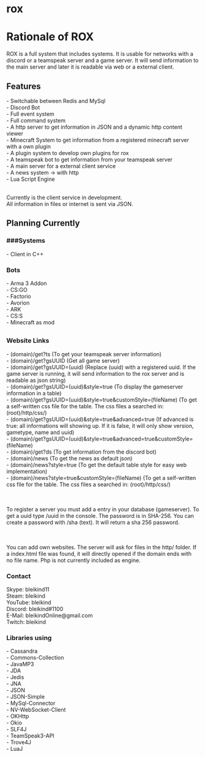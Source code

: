 <h1>rox</h1>

<h1>Rationale of ROX</h1>
ROX is a full system that includes systems. It is usable for networks with a discord or a teamspeak server and a game server.
It will send information to the main server and later it is readable via web or a external client.

<h2>Features</h2>
 - Switchable between Redis and MySql<br>
 - Discord Bot<br>
 - Full event system<br>
 - Full command system<br>
 - A http server to get information in JSON and a dynamic http content viewer<br>
 - Minecraft System to get information from a registered minecraft server with a own plugin<br>
 - A plugin system to develop own plugins for rox<br>
 - A teamspeak bot to get information from your teamspeak server<br>
 - A main server for a external client service<br>
 - A news system -> with http<br>
 - Lua Script Engine<br><br>
 

Currently is the client service in development.<br>
All information in files or internet is sent via JSON.

<h2>Planning Currently</h2>

<h3>###Systems</h3>
 - Client in C++

<h3>Bots</h3>
 - Arma 3 Addon<br>
 - CS:GO<br>
 - Factorio<br>
 - Avorion<br>
 - ARK<br>
 - CS:S<br>
 - Minecraft as mod<br>
 <h2></h2>
 
 <h3>Website Links</h3>
 - (domain)/get?ts                                                  (To get your teamspeak server information)<br>
 - (domain)/get?gsUUID                                              (Get all game server)<br>
 - (domain)/get?gsUUID=(uuid)                                       (Replace (uuid) with a registered uuid. If the game server is running, it will send information to the rox server and is readable as json string)<br>
 - (domain)/get?gsUUID=(uuid)&style=true                            (To display the gameserver information in a table)<br>
 - (domain)/get?gsUUID=(uuid)&style=true&customStyle=(fileName)     (To get a self-written css file for the table. The css files a searched in: (root)/http/css/)<br>
 - (domain)/get?gsUUID=(uuid)&style=true&advanced=true             (If advanced is true: all informations will showing up. If it is false, it will only show version, gametype, name and uuid)<br>
 - (domain)/get?gsUUID=(uuid)&style=true&advanced=true&customStyle=(fileName) <br>
 - (domain)/get?ds                                   (To get information from the discord bot)<br>
 - (domain)/news                                     (To get the news as default json)<br>
 - (domain)/news?style=true                          (To get the default table style for easy web implementation)<br>
 - (domain)/news?style=true&customStyle=(fileName)   (To get a self-written css file for the table. The css files a searched in: (root)/http/css/)

 
 <br><br>
 To register a server you must add a entry in your database (gameserver). To get a uuid type /uuid in the console. The password is in SHA-256. You can create a password with /sha (text). It will return a sha 256 password.

 <br><br>
 You can add own websites. The server will ask for files in the http/ folder. If a index.html file was found, it will directly opened if the domain ends with no file name. Php is not currently included as engine.
 
 <h3>Contact</h3>
 Skype: bleikind11 <br>
 Steam: bleikind <br>
 YouTube: bleikind <br>
 Discord: bleikind#1100 <br>
 E-Mail: bleikindOnline@gmail.com <br>
 Twitch: bleikind <br>
 
<h3>Libraries using</h3>
 - Cassandra<br>
 - Commons-Collection<br>
 - JavaMP3<br>
 - JDA<br>
 - Jedis<br>
 - JNA<br>
 - JSON<br>
 - JSON-Simple<br>
 - MySql-Connector<br>
 - NV-WebSocket-Client<br>
 - OKHttp<br>
 - Okio<br>
 - SLF4J<br>
 - TeamSpeak3-API<br>
 - Trove4J<br>
 - LuaJ<br>
 
